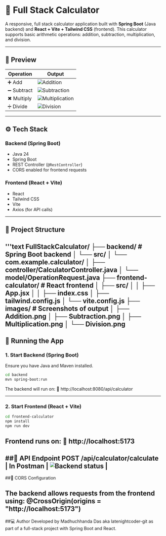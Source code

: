 # 🧮 Full Stack Calculator

A responsive, full stack calculator application built with **Spring Boot** (Java backend) and **React + Vite + Tailwind CSS** (frontend). This calculator supports basic arithmetic operations: addition, subtraction, multiplication, and division.

---

## 📸 Preview

| Operation | Output |
|----------|--------|
| ➕ Add | ![Addition](./images/Addition.png) |
| ➖ Subtract | ![Subtraction](./images/Subtraction.png) |
| ✖ Multiply | ![Multiplication](./images/Multiplication.png) |
| ➗ Divide | ![Division](./images/Division.png) |

---

## ⚙ Tech Stack

### Backend (Spring Boot)
- Java 24
- Spring Boot
- REST Controller (`@RestController`)
- CORS enabled for frontend requests

### Frontend (React + Vite)
- React
- Tailwind CSS
- Vite
- Axios (for API calls)

---

## 📂 Project Structure

'''text
FullStackCalculator/
├── backend/ # Spring Boot backend
│ └── src/
│ └── com.example.calculator/
│ ├── controller/CalculatorController.java
│ └── model/OperationRequest.java
├── frontend-calculator/ # React frontend
│ ├── src/
│ │ ├── App.jsx
│ │ ├── index.css
│ ├── tailwind.config.js
│ └── vite.config.js
├── images/ # Screenshots of output
│ ├── Addition.png
│ ├── Subtraction.png
│ ├── Multiplication.png
│ └── Division.png
---


## 🚀 Running the App

### 1. Start Backend (Spring Boot)
Ensure you have Java and Maven installed.

```bash
cd backend
mvn spring-boot:run
```
The backend will run on:
📍 http://localhost:8080/api/calculator

---

### 2. Start Frontend (React + Vite)

```bash
cd frontend-calculator
npm install
npm run dev
```
Frontend runs on:
📍 http://localhost:5173
---

##📡 API Endpoint
POST /api/calculator/calculate
| In Postman | ![Backend status](./images/Backendstatus.png) |
---
##🔐 CORS Configuration

The backend allows requests from the frontend using:
@CrossOrigin(origins = "http://localhost:5173")
---
##💻 Author
Developed by Madhuchhanda Das aka latenightcoder-git as part of a full-stack project with Spring Boot and React.

